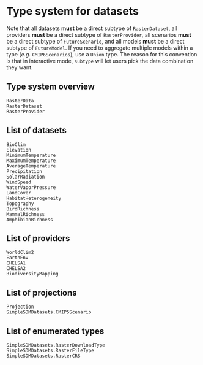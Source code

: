# Type system for datasets

Note that all datasets **must** be a direct subtype of `RasterDataset`, all
providers **must** be a direct subtype of `RasterProvider`, all scenarios
**must** be a direct subtype of `FutureScenario`, and all models **must** be a
direct subtype of `FutureModel`. If you need to aggregate multiple models within
a type (*e.g.* `CMIP6Scenarios`), use a `Union` type. The reason for this
convention is that in interactive mode, `subtype` will let users pick the data
combination they want.

## Type system overview

```@docs
RasterData
RasterDataset
RasterProvider
```

## List of datasets

```@docs
BioClim
Elevation
MinimumTemperature
MaximumTemperature
AverageTemperature
Precipitation
SolarRadiation
WindSpeed
WaterVaporPressure
LandCover
HabitatHeterogeneity
Topography
BirdRichness
MammalRichness
AmphibianRichness
```

## List of providers

```@docs
WorldClim2
EarthEnv
CHELSA1
CHELSA2
BiodiversityMapping
```

## List of projections

```@docs
Projection
SimpleSDMDatasets.CMIP5Scenario
```

## List of enumerated types

```@docs
SimpleSDMDatasets.RasterDownloadType
SimpleSDMDatasets.RasterFileType
SimpleSDMDatasets.RasterCRS
```
